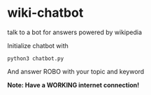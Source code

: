 # wiki-chatbot
talk to a bot for answers powered by wikipedia

Initialize chatbot with
```
python3 chatbot.py
```
And answer ROBO with your topic and keyword

**Note: Have a WORKING internet connection!**
